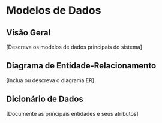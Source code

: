 # Modelos de Dados

## Visão Geral
[Descreva os modelos de dados principais do sistema]

## Diagrama de Entidade-Relacionamento
[Inclua ou descreva o diagrama ER]

## Dicionário de Dados
[Documente as principais entidades e seus atributos]
